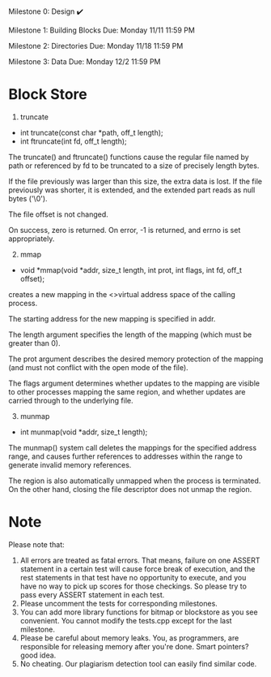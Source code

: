 Milestone 0: Design ✔️

Milestone 1: Building Blocks
Due: Monday 11/11 11:59 PM

Milestone 2: Directories
Due: Monday 11/18 11:59 PM

Milestone 3: Data
Due: Monday 12/2 11:59 PM

# Block Store

1. truncate
- int truncate(const char *path, off_t length);
- int ftruncate(int fd, off_t length);

The truncate() and ftruncate() functions cause the regular file named by path or referenced by fd to be truncated to a size of precisely length bytes.

If the file previously was larger than this size, the extra data is lost. If the file previously was shorter, it is extended, and the extended part reads as null bytes ('\0').

The file offset is not changed.

On success, zero is returned. On error, -1 is returned, and errno is set appropriately.

2. mmap
- void *mmap(void *addr, size_t length, int prot, int flags, int fd, off_t offset);

creates a new mapping in the <>virtual address space of the calling process.  

The starting address for the new mapping is specified in addr.  

The length argument specifies the length of the mapping (which must be greater than 0).

The prot argument describes the desired memory protection of the mapping (and must not conflict with the open mode of the file). 

The flags argument determines whether updates to the mapping are visible to other processes mapping the same region, and whether updates are carried through to the underlying file.

3. munmap
- int munmap(void *addr, size_t length);

The munmap() system call deletes the mappings for the specified address range, and causes further references to addresses within the range to generate invalid memory references.  

The region is also automatically unmapped when the process is terminated.  On the other hand, closing the file descriptor does not unmap the region.


# Note
Please note that:
1. All errors are treated as fatal errors. That means, failure on one ASSERT statement in a certain test will cause force break of execution, and the rest statements in that test have no opportunity to execute, and you have no way to pick up scores for those checkings. So please try to pass every ASSERT statement in each test.
2. Please uncomment the tests for corresponding milestones.
3. You can add more library functions for bitmap or blockstore as you see convenient. You cannot modify the tests.cpp except for the last milestone.
4. Please be careful about memory leaks. You, as programmers, are responsible for releasing memory after you're done. Smart pointers? good idea.
5. No cheating. Our plagiarism detection tool can easily find similar code. 
